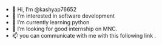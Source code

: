 - 👋 Hi, I’m @kashyap76652
- 👀 I’m interested in software development 
- 🌱 I’m currently learning python 
- 💞️ I’m looking for good internship on MNC.
- 📫 you can communicate with me with this following link .


<!---
kashyap76652/kashyap76652 is a ✨ special ✨ repository because its `README.md` (this file) appears on your GitHub profile.
You can click the Preview link to take a look at your changes.
--->
